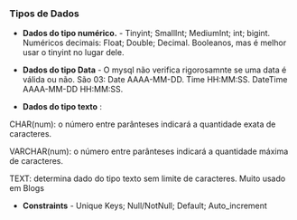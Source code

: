 ### Tipos de Dados 

* **Dados do tipo numérico.** - Tinyint; SmallInt; MediumInt; int; bigint. Numéricos decimais: Float; Double; Decimal. Booleanos, mas é melhor usar o tinyint no lugar dele.  

* **Dados do tipo Data** - O mysql não verifica rigorosamnte se uma data é válida ou não. São 03: Date AAAA-MM-DD. Time HH:MM:SS. DateTime AAAA-MM-DD HH:MM:SS.  

* **Dados do tipo texto** : 

CHAR(num): o número entre parânteses indicará a quantidade exata de caracteres.  

VARCHAR(num): o número entre parânteses indicará a quantidade máxima de caracteres.  

TEXT: determina dado do tipo texto sem limite de caracteres. Muito usado em Blogs  

* **Constraints** - Unique Keys; Null/NotNull; Default; Auto_increment 